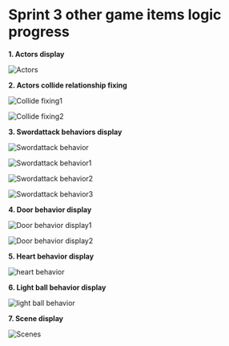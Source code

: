 # Sprint 3 other game items logic progress

**1. Actors display**

![Actors](Scene3Actortypes.png)

**2. Actors collide relationship fixing**

![Collide fixing1](Scene3colliideissuefixing1.png)

![Collide fixing2](Scene3collideissuefixing2.png)

**3. Swordattack behaviors display**

![Swordattack behavior](Scene3Swordattackbehavior.png)

![Swordattack behavior1](Scene3swordattackbehavior1.png)

![Swordattack behavior2](Scene3swordattackfacingbehavior.png)

![Swordattack behavior3](Scene3swordattackfacingbehavior2.png)

**4. Door behavior display**

![Door behavior display1](Scene3doorbehavior1.png)

![Door behavior display2](Scene3doorbehaviorcodeview.png)

**5. Heart behavior display**

![heart behavior](Scene3heartbehavior.png)

**6. Light ball behavior display**

![light ball behavior](Scene3lightballbehavior.png)

**7. Scene display**

![Scenes](Scene3scenes.png)

